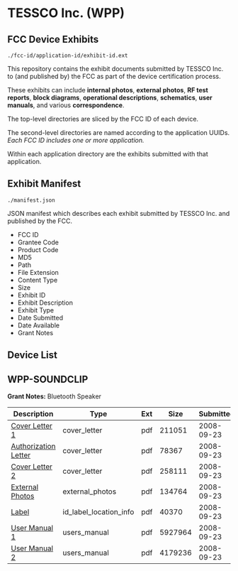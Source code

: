 # TESSCO Inc. (WPP)
## FCC Device Exhibits

```
./fcc-id/application-id/exhibit-id.ext
```

This repository contains the exhibit documents submitted by TESSCO Inc. to (and published by) the FCC as part of the device certification process.

These exhibits can include **internal photos**, **external photos**, **RF test reports**, **block diagrams**, **operational descriptions**, **schematics**, **user manuals**, and various **correspondence**.

The top-level directories are sliced by the FCC ID of each device.

The second-level directories are named according to the application UUIDs. *Each FCC ID includes one or more application.*

Within each application directory are the exhibits submitted with that application. 

## Exhibit Manifest

```
./manifest.json
```

JSON manifest which describes each exhibit submitted by TESSCO Inc. and published by the FCC.

- FCC ID
- Grantee Code
- Product Code
- MD5
- Path
- File Extension
- Content Type
- Size
- Exhibit ID
- Exhibit Description
- Exhibit Type
- Date Submitted
- Date Available
- Grant Notes

## Device List
## WPP-SOUNDCLIP
**Grant Notes:** Bluetooth Speaker

| Description | Type | Ext | Size | Submitted | Available |
| ----------- | ---- | --- | ---- | --------- | --------- |
| [Cover Letter 1](WPP-SOUNDCLIP/b5d80dde27a4bd1cd109eec435bacd51/1005089.pdf) | cover_letter | pdf | 211051 | 2008-09-23 | 2008-09-23 |
| [Authorization Letter](WPP-SOUNDCLIP/b5d80dde27a4bd1cd109eec435bacd51/1005090.pdf) | cover_letter | pdf | 78367 | 2008-09-23 | 2008-09-23 |
| [Cover Letter 2](WPP-SOUNDCLIP/b5d80dde27a4bd1cd109eec435bacd51/1005091.pdf) | cover_letter | pdf | 258111 | 2008-09-23 | 2008-09-23 |
| [External Photos](WPP-SOUNDCLIP/b5d80dde27a4bd1cd109eec435bacd51/1005093.pdf) | external_photos | pdf | 134764 | 2008-09-23 | 2008-09-23 |
| [Label](WPP-SOUNDCLIP/b5d80dde27a4bd1cd109eec435bacd51/1005092.pdf) | id_label_location_info | pdf | 40370 | 2008-09-23 | 2008-09-23 |
| [User Manual 1](WPP-SOUNDCLIP/b5d80dde27a4bd1cd109eec435bacd51/1005094.pdf) | users_manual | pdf | 5927964 | 2008-09-23 | 2008-09-23 |
| [User Manual 2](WPP-SOUNDCLIP/b5d80dde27a4bd1cd109eec435bacd51/1005095.pdf) | users_manual | pdf | 4179236 | 2008-09-23 | 2008-09-23 |
